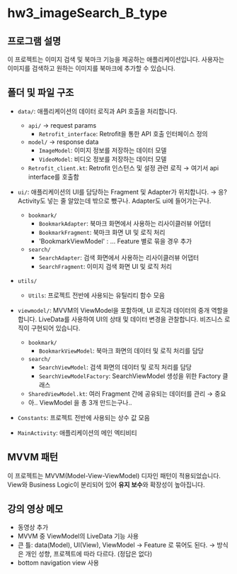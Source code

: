 # hw3_imageSearch_B_type

## 프로그램 설명
이 프로젝트는 이미지 검색 및 북마크 기능을 제공하는 애플리케이션입니다. 사용자는 이미지를 검색하고 원하는 이미지를 북마크에 추가할 수 있습니다.

## 폴더 및 파일 구조
- `data/`: 애플리케이션의 데이터 로직과 API 호출을 처리합니다.
    - `api/` → request params
        - `Retrofit_interface`: Retrofit을 통한 API 호출 인터페이스 정의
    - `model/` → response data
        - `ImageModel`: 이미지 정보를 저장하는 데이터 모델
        - `VideoModel`: 비디오 정보를 저장하는 데이터 모델
    - `Retrofit_client.kt`: Retrofit 인스턴스 및 설정 관련 로직 → 여기서 api interface를 호출함

- `ui/`: 애플리케이션의 UI를 담당하는 Fragment 및 Adapter가 위치합니다. → 응? Activity도 넣는 줄 알았는데 밖으로 뺐구나. Adapter도 ui에 들어가는구나.
    - `bookmark/`
        - `BookmarkAdapter`: 북마크 화면에서 사용하는 리사이클러뷰 어댑터
        - `BookmarkFragment`: 북마크 화면 UI 및 로직 처리
        - 'BookmarkViewModel' : ... Feature 별로 묶을 경우 추가 
    - `search/`
        - `SearchAdapter`: 검색 화면에서 사용하는 리사이클러뷰 어댑터
        - `SearchFragment`: 이미지 검색 화면 UI 및 로직 처리

- `utils/`
    - `Utils`: 프로젝트 전반에 사용되는 유틸리티 함수 모음

- `viewmodel/`: MVVM의 ViewModel을 포함하며, UI 로직과 데이터의 중개 역할을 합니다. LiveData를 사용하여 UI의 상태 및 데이터 변경을 관찰합니다. 비즈니스 로직이 구현되어 있습니다.
    - `bookmark/`
        - `BookmarkViewModel`: 북마크 화면의 데이터 및 로직 처리를 담당
    - `search/`
        - `SearchViewModel`: 검색 화면의 데이터 및 로직 처리를 담당
        - `SearchViewModelFactory`: SearchViewModel 생성을 위한 Factory 클래스
    - `SharedViewModel.kt`: 여러 Fragment 간에 공유되는 데이터를 관리 → 중요
    - 아.. ViewModel 을 총 3개 만드는구나..

- `Constants`: 프로젝트 전반에 사용되는 상수 값 모음
- `MainActivity`: 애플리케이션의 메인 엑티비티

## MVVM 패턴
이 프로젝트는 MVVM(Model-View-ViewModel) 디자인 패턴이 적용되었습니다. View와 Business Logic이 분리되어 있어 **유지 보수**와 확장성이 높아집니다.

## 강의 영상 메모
- 동영상 추가
- MVVM 중 ViewModel의 LiveData 기능 사용
- 큰 틀: data(Model), UI(View), ViewModel → Feature 로 묶어도 된다. → 방식은 개인 성향, 프로젝트에 따라 다르다. (정답은 없다)
- bottom navigation view 사용

